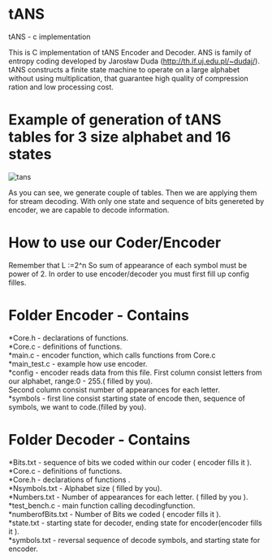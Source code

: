 # tANS
 tANS - c implementation
 
 
This is C implementation of tANS Encoder and Decoder. ANS is family of entropy coding developed by Jarosław Duda (http://th.if.uj.edu.pl/~dudaj/). tANS constructs a finite state machine to operate on a large alphabet without using multiplication, that guarantee high quality of compression ration and low processing cost.


# Example of generation of tANS tables for 3 size alphabet and 16 states
![tans](https://user-images.githubusercontent.com/42517471/44548795-624f7780-a71f-11e8-9f6e-b91802e8bdcc.png)

As you can see, we generate couple of tables. Then we are applying them for stream decoding. With only one state and sequence of bits genereted by encoder, we are capable to decode information.

# How to use our Coder/Encoder
Remember that L :=2^n So sum of appearance of each symbol must be power of 2. In order to use encoder/decoder you must first fill up config filles.


 # Folder Encoder - Contains

*Core.h - declarations of functions.<br />
*Core.c - definitions of functions.<br />
*main.c - encoder function, which calls functions from Core.c<br />
*main_test.c - example how use encoder.<br />
*config - encoder reads data from this file. First column consist letters from our alphabet, range:0 - 255.( filled by you).<br />
Second column consist number of appearances for each letter.<br />
*symbols - first line consist starting state of encode then, sequence of symbols, we want to code.(filled by you).<br />

 # Folder Decoder - Contains
*Bits.txt - sequence of bits we coded within our coder ( encoder fills it ).<br />
*Core.c - definitions of functions.<br />
*Core.h - declarations of functions .<br />
*Nsymbols.txt - Alphabet size ( filled by you).<br />
*Numbers.txt - Number of appearances for each letter. ( filled by you ).<br />
*test_bench.c - main function calling decodingfunction.<br />
*numberofBits.txt - Number of Bits we coded ( encoder fills it ).<br />
*state.txt - starting state for decoder, ending state for encoder(encoder fills it ).<br />
*symbols.txt -  reversal sequence of decode symbols, and starting state for encoder.<br />

